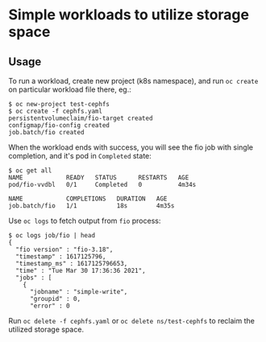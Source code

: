 # Simple workloads to utilize storage space

## Usage

To run a workload, create new project (k8s namespace), and run `oc
create` on particular workload file there, eg.:

```
$ oc new-project test-cephfs
$ oc create -f cephfs.yaml
persistentvolumeclaim/fio-target created
configmap/fio-config created
job.batch/fio created
```

When the workload ends with success, you will see the fio job with single
completion, and it's pod in `Completed` state:

```
$ oc get all
NAME            READY   STATUS      RESTARTS   AGE
pod/fio-vvdbl   0/1     Completed   0          4m34s

NAME            COMPLETIONS   DURATION   AGE
job.batch/fio   1/1           18s        4m35s
```

Use `oc logs` to fetch output from `fio` process:

```
$ oc logs job/fio | head
{
  "fio version" : "fio-3.18",
  "timestamp" : 1617125796,
  "timestamp_ms" : 1617125796653,
  "time" : "Tue Mar 30 17:36:36 2021",
  "jobs" : [
    {
      "jobname" : "simple-write",
      "groupid" : 0,
      "error" : 0
```

Run `oc delete -f cephfs.yaml` or `oc delete ns/test-cephfs` to reclaim the
utilized storage space.
